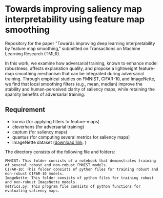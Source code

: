 # Towards improving saliency map interpretability using feature map smoothing

Repository for the paper "Towards improving deep learning interpretability by feature map smoothing," submitted on Transactions on Machine Learning Research (TMLR).

In this work, we examine how adversarial training, known to enhance model robustness, affects explanation quality, and propose a lightweight feature-map smoothing mechanism that can be integrated during adversarial training. Through empirical studies on FMNIST, CIFAR-10, and ImageNette, we find that local smoothing filters (e.g., mean, median) improve the stability and human-perceived clarity of saliency maps, while retaining the sparsity benefits of adversarial training.


## Requirement
- kornia (for applying filters to feature-maps)
- cleverhans (for adversarial training)
- captum (for saliency maps)
- quantus (for computing several metrics for saliency maps)
- ImageNette dataset ([download link](https://github.com/fastai/imagenette). )


The directory consists of the following file and folders:

    FMNIST: This folder consists of a notebook that demonstrates training of several robust and non-robust FMNIST models. 
    CIFAR-10: This folder consists of python files for training robust and non-robust CIFAR-10 models.
    ImageNette: This folder consists of python files for training robust and non-robust ImageNette models.
    metrics.py: This program file consists of python functions for evaluating saliency maps.
